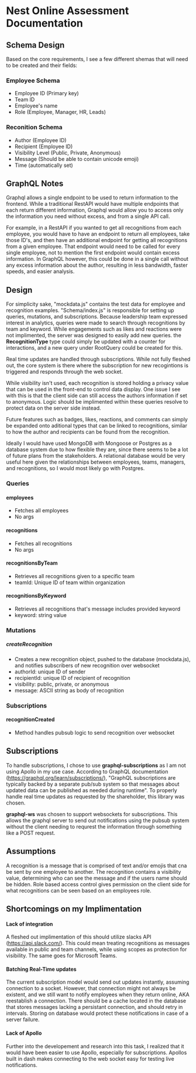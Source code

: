 # Nest Online Assessment Documentation

## Schema Design
Based on the core requirements, I see a few different shemas that will need to be created and their fields:

### Employee Schema
- Employee ID (Primary key)
- Team ID
- Employee's name
- Role (Employee, Manager, HR, Leads)

### Reconition Schema
- Author (Employee ID)
- Recipient (Employee ID)
- Visibility Level (Public, Private, Anonymous)
- Message (Should be able to contain unicode emoji)
- Time (automatically set)

## GraphQL Notes
Graphql allows a single endpoint to be used to return information to the frontend. While a traditional RestAPI would have multiple endpoints that each return different information, Graphql would allow you to access only the information you need without excess, and from a single API call. 

For example, in a RestAPI if you wanted to get all recognitions from each employee, you would have to have an endpoint to return all employees, take those ID's, and then have an additional endpoint for getting all recognitions from a given employee. That endpoint would need to be called for every single employee, not to mention the first endpoint would contain excess information. In GraphQL however, this could be done in a single call without any excess information about the author, resulting in less bandwidth, faster speeds, and easier analysis.

## Design
For simplicity sake, "mockdata.js" contains the test data for employee and recognition examples. "Schema/index.js" is responsible for setting up queries, mutations, and subscriptions. Because leadership team expressed interest in analytics, queries were made to search through recognitions by team and keyword. While engagements such as likes and reactions were not implimented, the server was designed to easily add new queries. the **RecognitionType** type could simply be updated with a counter for interactions, and a new query under RootQuery could be created for this.

Real time updates are handled through subscriptions. While not fully fleshed out, the core system is there where the subscription for new recogintions is triggered and responds through the web socket.

While visibility isn't used, each recognition is stored holding a privacy value that can be used in the front-end to control data display. One issue I see with this is that the client side can still access the authors information if set to anonymous. Logic should be implimented within these queries resolve to protect data on the server side instead.

Future features such as badges, likes, reactions, and comments can simply be expanded onto aditional types that can be linked to recognitions, similar to how the author and recipients can be found from the recognition.

Ideally I would have used MongoDB with Mongoose or Postgres as a database system due to how flexible they are, since there seems to be a lot of future plans from the stakeholders. A relational database would be very useful here given the relationships between employees, teams, managers, and recognitions, so I would most likely go with Postgres.

### Queries
#### employees
- Fetches all employees
- No args

#### recognitions
- Fetches all recognitions
- No args

#### recognitionsByTeam
- Retrieves all recognitions given to a specific team
- teamId: Unique ID of team within organization

#### recognitionsByKeyword
- Retrieves all recognitions that's message includes provided keyword
- keyword: string value

### Mutations
##### createRecognition
- Creates a new recognition object, pushed to the database (mockdata.js), and notifies subscribers of new recognition over websocket
- authorId: unique ID of sender
- recipientId: unique ID of recipient of recognition
- visibility: public, private, or anonymous
- message: ASCII string as body of recognition

### Subscriptions
#### recognitionCreated
- Method handles pubsub logic to send recognition over websocket

## Subscriptions
To handle subscriptions, I chose to use **graphql-subscriptions** as I am not using Apollo in my use case. According to GraphQL documentation (https://graphql.org/learn/subscriptions/), "GraphQL subscriptions are typically backed by a separate pub/sub system so that messages about updated data can be published as needed during runtime". To properly handle real time updates as requested by the shareholder, this library was chosen.

**graphql-ws** was chosen to support websockets for subscriptions. This allows the graphql server to send out notifications using the pubsub system without the client needing to requrest the information through something like a POST request.

## Assumptions
A recognition is a message that is comprised of text and/or emojis that cna be sent by one employee to another. The recognition contains a visibility value, determining who can see the message and if the users name should be hidden. Role based access control gives permission on the client side for what recognitions can be seen based on an employees role.

## Shortcomings on my Implimentation
#### Lack of integration
A fleshed out implimentation of this should utilize slacks API (https://api.slack.com/). This could mean treating recognitions as messages available in public and team channels, while using scopes as protection for visibility. The same goes for Microsoft Teams.

#### Batching Real-Time updates
The current subscription model would send out updates instantly, assuming connection to a socket. However, that connection might not always be existent, and we still want to notify employees when they return online, AKA reestablish a connection. There should be a cache located in the database that stores messages lacking a persistant connection, and should retry in intervals. Storing on database would protect these notifications in case of a server failure.

#### Lack of Apollo
Further into the developement and research into this task, I realized that it would have been easier to use Apollo, especially for subscriptions. Apollos built in dash makes connecting to the web socket easy for testing live notifications.

